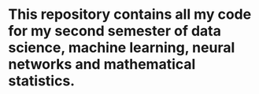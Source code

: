 # This repository contains all my code for my second semester of data science, machine learning, neural networks and mathematical statistics.
